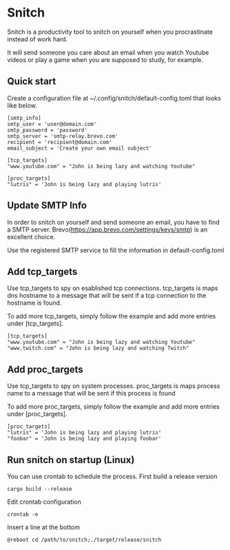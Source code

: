 # Snitch

Snitch is a productivity tool to snitch on yourself when you procrastinate instead of work hard.

It will send someone you care about an email when you watch Youtube videos or play a game when you are supposed to study, for example.

## Quick start

Create a configuration file at ~/.config/snitch/default-config.toml that looks like below.

```
[smtp_info]
smtp_user = 'user@domain.com'
smtp_password = 'password'
smtp_server = 'smtp-relay.brevo.com'
recipient = 'recipient@domain.com'
email_subject = 'Create your own email subject'

[tcp_targets]
"www.youtube.com" = "John is being lazy and watching Youtube"

[proc_targets]
"lutris" = 'John is being lazy and playing lutris'
```

## Update SMTP Info

In order to snitch on yourself and send someone an email, you have to find a SMTP server. Brevo(https://app.brevo.com/settings/keys/smtp) is an excellent choice.

Use the registered SMTP service to fill the information in default-config.toml

## Add tcp_targets

Use tcp_targets to spy on esablished tcp connections. tcp_targets is maps dns hostname to a message that will be sent if a tcp connection to the hostname is found.

To add more tcp_targets, simply follow the example and add more entries under [tcp_targets].

```
[tcp_targets]
"www.youtube.com" = "John is being lazy and watching Youtube"
"www.twitch.com" = "John is being lazy and watching Twitch"
```

## Add proc_targets

Use tcp_targets to spy on system processes. proc_targets is maps process name to a message that will be sent if this process is found

To add more proc_targets, simply follow the example and add more entries under [proc_targets].

```
[proc_targets]
"lutris" = 'John is being lazy and playing lutris'
"foobar" = 'John is being lazy and playing foobar'
```

## Run snitch on startup (Linux)

You can use crontab to schedule the process. First build a release version

```
cargo build --release
```

Edit crontab configuration

```
crontab -e
```

Insert a line at the bottom

```
@reboot cd /path/to/snitch;./target/release/snitch
```

